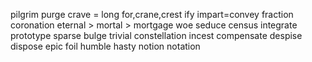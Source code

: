 pilgrim
purge
crave = long for,crane,crest
<fort>ify
impart=convey
fraction
coronation
eternal >
mortal >
mortgage
woe
seduce
census
integrate
prototype
sparse
bulge
trivial
constellation
incest
compensate <money><emo>
despise
dispose
epic
foil
humble
hasty
notion
notation
